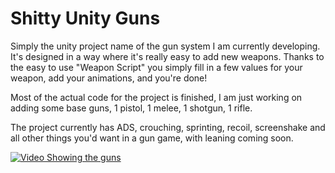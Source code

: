 # Shitty Unity Guns

Simply the unity project name of the gun system I am currently developing. It's designed in a way where it's really easy to add new weapons. Thanks to the easy to use "Weapon Script" you simply fill in a few values for your weapon, add your animations, and you're done!

Most of the actual code for the project is finished, I am just working on adding some base guns, 1 pistol, 1 melee, 1 shotgun, 1 rifle.

The project currently has ADS, crouching, sprinting, recoil, screenshake and all other things you'd want in a gun game, with leaning coming soon. 

[![Video Showing the guns](https://youtu.be/4WTzmIZ3D8E)]([https://youtu.be/4WTzmIZ3D8E])
